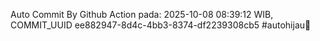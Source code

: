Auto Commit By Github Action pada: 2025-10-08 08:39:12 WIB, COMMIT_UUID ee882947-8d4c-4bb3-8374-df2239308cb5 #autohijau🗿
